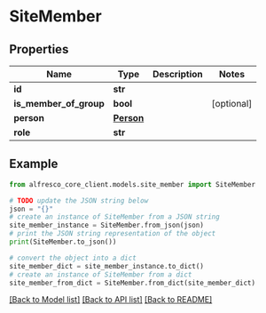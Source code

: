 # SiteMember


## Properties

Name | Type | Description | Notes
------------ | ------------- | ------------- | -------------
**id** | **str** |  | 
**is_member_of_group** | **bool** |  | [optional] 
**person** | [**Person**](Person.md) |  | 
**role** | **str** |  | 

## Example

```python
from alfresco_core_client.models.site_member import SiteMember

# TODO update the JSON string below
json = "{}"
# create an instance of SiteMember from a JSON string
site_member_instance = SiteMember.from_json(json)
# print the JSON string representation of the object
print(SiteMember.to_json())

# convert the object into a dict
site_member_dict = site_member_instance.to_dict()
# create an instance of SiteMember from a dict
site_member_from_dict = SiteMember.from_dict(site_member_dict)
```
[[Back to Model list]](../README.md#documentation-for-models) [[Back to API list]](../README.md#documentation-for-api-endpoints) [[Back to README]](../README.md)


